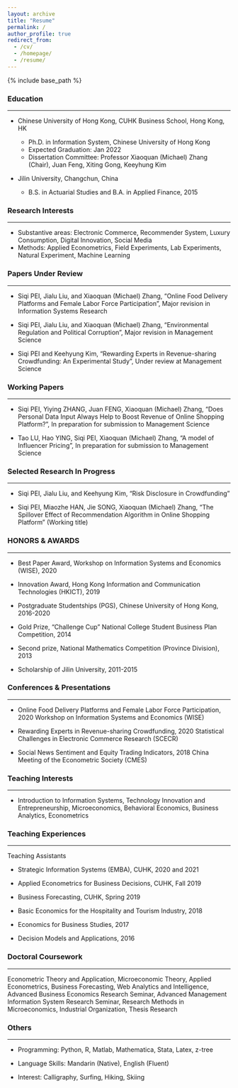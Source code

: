 ```yaml
---
layout: archive
title: "Resume"
permalink: /
author_profile: true
redirect_from:
  - /cv/
  - /homepage/
  - /resume/
---
```


{% include base_path %}

### Education

--- 

* Chinese University of Hong Kong, CUHK Business School, Hong Kong, HK
  * Ph.D. in Information System, Chinese University of Hong Kong
  * Expected Graduation: Jan 2022
  * Dissertation Committee: Professor Xiaoquan (Michael) Zhang (Chair), Juan Feng, Xiting Gong, Keeyhung Kim

* Jilin University, Changchun, China
  * B.S. in Actuarial Studies and B.A. in Applied Finance, 2015


### Research Interests

--- 

* Substantive areas: Electronic Commerce, Recommender System, Luxury Consumption, Digital Innovation, Social Media
* Methods: Applied Econometrics, Field Experiments, Lab Experiments, Natural Experiment, Machine Learning


### Papers Under Review

--- 

 * Siqi PEI, Jialu Liu, and Xiaoquan (Michael) Zhang, “Online Food Delivery Platforms and Female Labor Force Participation”, Major revision in Information Systems Research
 
 * Siqi PEI, Jialu Liu, and Xiaoquan (Michael) Zhang, “Environmental Regulation and Political Corruption”, Major revision in Management Science
 
 * Siqi PEI and Keehyung Kim, “Rewarding Experts in Revenue-sharing Crowdfunding: An Experimental Study”, Under review at Management Science

### Working Papers

---
 * Siqi PEI, Yiying ZHANG, Juan FENG, Xiaoquan (Michael) Zhang, “Does Personal Data Input Always Help to Boost Revenue of Online Shopping Platform?”, In preparation for submission to Management Science
 
 * Tao LU, Hao YING, Siqi PEI, Xiaoquan (Michael) Zhang, “A model of Influencer Pricing”, In preparation for submission to Management Science

 
### Selected Research In Progress 

---

 * Siqi PEI, Jialu Liu, and Keehyung Kim, “Risk Disclosure in Crowdfunding”
 
 * Siqi PEI, Miaozhe HAN, Jie SONG, Xiaoquan (Michael) Zhang, “The Spillover Effect of Recommendation Algorithm in Online Shopping Platform” (Working title)
 
### HONORS & AWARDS

--- 

 * Best Paper Award, Workshop on Information Systems and Economics (WISE), 2020

 * Innovation Award, Hong Kong Information and Communication Technologies (HKICT), 2019
 
 * Postgraduate Studentships (PGS), Chinese University of Hong Kong, 2016-2020
 
 * Gold Prize, “Challenge Cup” National College Student Business Plan Competition, 2014

 * Second prize, National Mathematics Competition (Province Division), 2013
 
 * Scholarship of Jilin University, 2011-2015
 
### Conferences & Presentations

--- 

 * Online Food Delivery Platforms and Female Labor Force Participation, 2020 Workshop on Information Systems and Economics (WISE)

 * Rewarding Experts in Revenue-sharing Crowdfunding, 2020 Statistical Challenges in Electronic Commerce Research (SCECR)

 * Social News Sentiment and Equity Trading Indicators, 2018 China Meeting of the Econometric Society (CMES)
  
### Teaching Interests

--- 

 * Introduction to Information Systems, Technology Innovation and Entrepreneurship, Microeconomics, Behavioral Economics, Business Analytics, Econometrics
 
### Teaching Experiences                                                                               

--- 
Teaching Assistants
 * Strategic Information Systems (EMBA), CUHK, 2020 and 2021
 
 * Applied Econometrics for Business Decisions, CUHK, Fall 2019
 
 * Business Forecasting, CUHK, Spring 2019
 
 * Basic Economics for the Hospitality and Tourism Industry, 2018
 
 * Economics for Business Studies, 2017
 
 * Decision Models and Applications, 2016


 
### Doctoral Coursework 

--- 
Econometric Theory and Application, Microeconomic Theory, Applied Econometrics, 
Business Forecasting, Web Analytics and Intelligence, Advanced Business Economics Research Seminar, 
Advanced Management Information System Research Seminar, Research Methods in Microeconomics, 
Industrial Organization, Thesis Research

### Others 

--- 

 * Programming: Python, R, Matlab, Mathematica, Stata, Latex, z-tree

 * Language Skills: Mandarin (Native), English (Fluent) 
 
 * Interest: Calligraphy, Surfing, Hiking, Skiing

